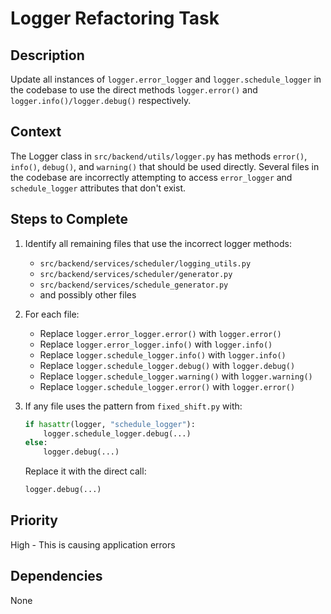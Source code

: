 # Logger Refactoring Task

## Description
Update all instances of `logger.error_logger` and `logger.schedule_logger` in the codebase to use the direct methods `logger.error()` and `logger.info()/logger.debug()` respectively.

## Context
The Logger class in `src/backend/utils/logger.py` has methods `error()`, `info()`, `debug()`, and `warning()` that should be used directly. Several files in the codebase are incorrectly attempting to access `error_logger` and `schedule_logger` attributes that don't exist.

## Steps to Complete
1. Identify all remaining files that use the incorrect logger methods:
   - `src/backend/services/scheduler/logging_utils.py`
   - `src/backend/services/scheduler/generator.py`
   - `src/backend/services/schedule_generator.py`
   - and possibly other files

2. For each file:
   - Replace `logger.error_logger.error()` with `logger.error()`
   - Replace `logger.error_logger.info()` with `logger.info()`
   - Replace `logger.schedule_logger.info()` with `logger.info()`
   - Replace `logger.schedule_logger.debug()` with `logger.debug()`
   - Replace `logger.schedule_logger.warning()` with `logger.warning()`
   - Replace `logger.schedule_logger.error()` with `logger.error()`

3. If any file uses the pattern from `fixed_shift.py` with:
   ```python
   if hasattr(logger, "schedule_logger"):
       logger.schedule_logger.debug(...)
   else:
       logger.debug(...)
   ```
   
   Replace it with the direct call:
   ```python
   logger.debug(...)
   ```

## Priority
High - This is causing application errors

## Dependencies
None